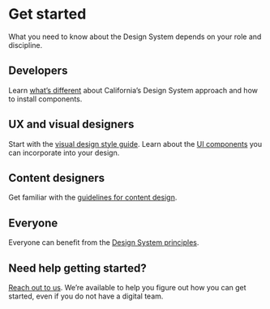 # Get started


What you need to know about the Design System depends on your role and discipline. 

## Developers

Learn [what’s different](/technical-approach/) about California’s Design System approach and how to install components.

## UX and visual designers

Start with the [visual design style guide](/style/design/). Learn about the [UI components](/components/) you can incorporate into your design.

## Content designers

Get familiar with the [guidelines for content design](/style/content/). 

## Everyone

Everyone can benefit from the [Design System principles](/principles/). 

## Need help getting started?

[Reach out to us](/support/). We’re available to help you figure out how you can get started, even if you do not have a digital team.

